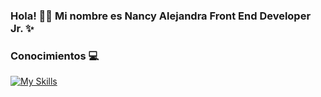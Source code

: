 ### Hola! 👋😊 Mi nombre es Nancy Alejandra Front End Developer Jr. ✨


### Conocimientos 💻
[![My Skills](https://skillicons.dev/icons?i=js,html,css,figma,git,github,jest,nodejs,vscode,firebase,wordpress)](https://skillicons.dev)
